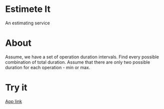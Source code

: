 # Estimete It

An estimating service

# About

Assume, we have a set of operation duration intervals.
Find every possible combination of total duration.
Assume that there are only two possible duration for each operation - min or max.

# Try it

[App link](https://tatomyr.github.io/estimate-it/)
